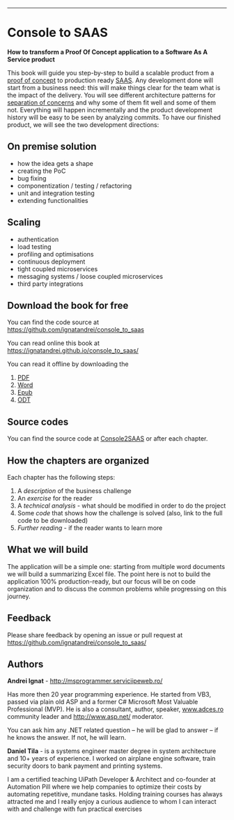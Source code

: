 
_________________

# Console to SAAS
**How to transform a Proof Of Concept application to a Software As A Service product**

This book will guide you step-by-step to build a scalable product from a [proof of concept](https://en.wikipedia.org/wiki/Proof_of_concept) to production ready [SAAS](https://en.wikipedia.org/wiki/Software_as_a_service). 
Any development done will start from a business need: this will make things clear for the team what is the impact of the delivery.
You will see different architecture patterns for [separation of concerns](https://en.wikipedia.org/wiki/Separation_of_concerns) and why some of them fit well and some of them not. Everything will happen incrementally and the product development history will be easy to be seen by analyzing commits.
To have our finished product, we will see the two development directions:
## On premise solution
- how the idea gets a shape
- creating the PoC
- bug fixing 
- componentization / testing / refactoring
- unit and integration testing
- extending functionalities 
## Scaling
- authentication
- load testing
- profiling and optimisations
- continuous deployment
- tight coupled microservices
- messaging systems / loose coupled microservices
- third party integrations

## Download the book for free 

You can find the code source at 
https://github.com/ignatandrei/console_to_saas

You can read online this book at https://ignatandrei.github.io/console_to_saas/
   
You can read it offline by downloading the 
1. [PDF](https://ignatandrei.github.io/console_to_saas/consoleToSaas.pdf.html)
2. [Word](https://ignatandrei.github.io/console_to_saas/consoleToSaas.docx.html)
3. [Epub](https://ignatandrei.github.io/console_to_saas/consoleToSaas.epub.html)
4. [ODT](https://ignatandrei.github.io/console_to_saas/consoleToSaas.odt.html)

## Source codes

You can find the source code at [Console2SAAS](https://github.com/ignatandrei/console_to_saas/) or after each chapter.

## How the chapters are organized

Each chapter has the following steps:
1. A *description* of the business challenge 
2. An *exercise* for the reader
3. A *technical analysis*  - what should be modified in order to do the project
4. Some *code* that shows how the challenge is solved (also, link to the full code to be downloaded)
5. *Further reading* - if the reader wants to learn more 

## What we will build

The application will be a simple one: starting from multiple word documents we will build a summarizing Excel file. The point here is not to build the application 100% production-ready, but our focus will be on code organization and to discuss the common problems while progressing on this journey.

## Feedback

Please share feedback by opening an issue or pull request at https://github.com/ignatandrei/console_to_saas/

## Authors

**Andrei Ignat** - http://msprogrammer.serviciipeweb.ro/

Has more then 20 year programming experience. He started from VB3, passed via plain old ASP and a former C# Microsoft Most Valuable Professional (MVP).
He is also a consultant, author, speaker, www.adces.ro community leader and http://www.asp.net/ moderator.

You can ask him any .NET related question – he will be glad to answer – if he knows the answer. If not, he will learn.

**Daniel Tila** - is a systems engineer master degree in system architecture and 10+ years of experience. I worked on airplane engine software, train security doors to bank payment and printing systems. 

I am a certified teaching UiPath Developer & Architect and co-founder at Automation Pill where we help companies to optimize their costs by automating repetitive, mundane tasks. Holding training courses has always attracted me and I really enjoy a curious audience to whom I can interact with and challenge with fun practical exercises 

